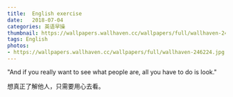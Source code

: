 ```yaml
---
title:  English exercise
date:   2018-07-04
categories: 英语早操
thumbnail: https://wallpapers.wallhaven.cc/wallpapers/full/wallhaven-246224.jpg
tags: English
photos:
- https://wallpapers.wallhaven.cc/wallpapers/full/wallhaven-246224.jpg
---
```


"And if you really want to see what people are, all you have to do is look."
<p>想真正了解他人，只需要用心去看。</p>
